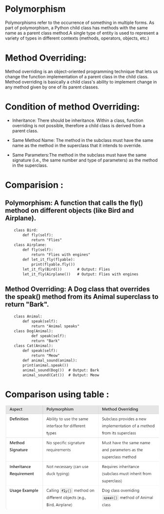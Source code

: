 # Polymorphism 

 Polymorphisms refer to the occurrence of something in multiple forms. As part of polymorphism, a Python child class has methods with the same name as a parent class method.A single type of entity is used to represent a variety of types in different contexts (methods, operators, objects, etc.)

# Method Overriding:

Method overriding is an object-oriented programming technique that lets us change the function implementation of a parent class in the child class. Method overriding is basically a child class's ability to implement change in any method given by one of its parent classes.

# Condition of method Overriding:

* Inheritance: There should be inheritance. Within a class, function overriding is not possible, therefore a child class is derived from a parent class.

* Same Method Name: The method in the subclass must have the same name as the method in the superclass that it intends to override.

* Same Parameters:The method in the subclass must have the same signature (i.e., the same number and type of     parameters) as the method in the superclass.

# Comparision :

## Polymorphism:  A function that calls the fly() method on different objects (like Bird and Airplane).

        class Bird:
            def fly(self):
                return "Flies"
        class Airplane:
            def fly(self):
                return "Flies with engines"
            def let_it_fly(flyable):
                print(flyable.fly())
            let_it_fly(Bird())       # Output: Flies
            let_it_fly(Airplane())   # Output: Flies with engines


## Method Overriding:  A Dog class that overrides the speak() method from its Animal superclass to return "Bark".

        class Animal:
            def speak(self):
                return "Animal speaks"
        class Dog(Animal):
                def speak(self):
                return "Bark"
        class Cat(Animal):
            def speak(self):
                return "Meow"
            def animal_sound(animal):
            print(animal.speak())
            animal_sound(Dog())  # Output: Bark
            animal_sound(Cat())  # Output: Meow

# Comparison using table :

![alt text](image-6.png)



